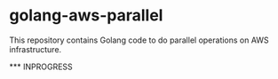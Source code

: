 # golang-aws-parallel
This repository contains Golang code to do parallel operations on AWS infrastructure.

*** INPROGRESS
